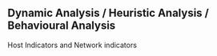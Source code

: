 ## Dynamic Analysis / Heuristic Analysis / Behavioural Analysis

Host Indicators and Network indicators
